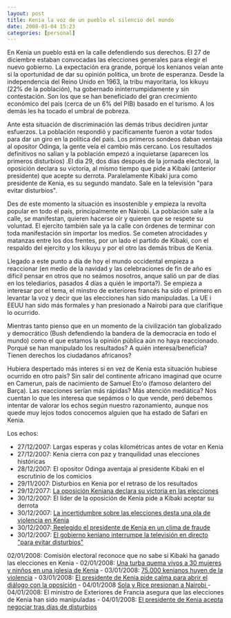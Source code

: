 ```yaml
---
layout: post
title: Kenia la voz de un pueblo el silencio del mundo
date: 2008-01-04 15:23
categories: [personal]
---
```

En Kenia un pueblo está en la calle defendiendo sus derechos. El 27 de diciembre estaban convocadas las elecciones generales para elegir el nuevo gobierno. La expectación era grande, porqué los kenianos veían ante si la oportunidad de dar su opinión politica, un brote de esperanza. Desde la independencia del Reino Unido en 1963, la tribu mayoritaria, los kikuyu (22% de la población), ha gobernado ininterrumpidamente y sin contestación. Son los que se han beneficiado del gran crecimiento económico del país (cerca de un 6% del PIB) basado en el turismo. A los demás les ha tocado el umbral de pobreza.

Ante esta situación de discriminación las demás tribus decidiren juntar esfuerzos. La población respondió y pacificamente fueron a votar todos para dar un giro en la politica del país. Los primeros sondeos daban ventaja al opositor Odinga, la gente veía el cambio más cercano. Los resultados definitivos no salían y la población empezó a inquietarse (aparecen los primeros disturbios) .El dia 29, dos días después de la jornada electoral, la oposición declara su victoria, al mismo tiempo que pide a Kibaki (anterior presidente) que acepte su derrota. Paralelamente Kibaki jura como presidente de Kenia, es su segundo mandato. Sale en la televisión "para evitar disturbios".

Des de este momento la situación es insostenible y empieza la revolta popular en todo el país, principalmente en Nairobi. La población sale a la calle, se manifestan, quieren hacerse oír  y quieren que se respete su voluntad. El ejercito también sale ya la calle con órdenes de terminar con toda manifestación sin importar los medios. Se cometen atrocidades y matanzas entre los dos frentes, por un lado el  partido de Kibaki, con el respaldo del ejercito y los kikuyu y por el otro las demás tribus  de Kenia.

Llegado a este punto a día de hoy el mundo occidental empieza a reaccionar (en medio de la navidad y las celebraciones de fin de año es dificil pensar en otros que no seámos nosotros, anque salió un par de días en los telediarios, pasados 4 días a quién le importa?). Se empieza a interesar por el tema, el minstro de exteriores francés ha sido el primero en levantar la voz y decir que las elecciones han sido manipuladas. La UE i EEUU han sido más formales y han presionado a Nairobi para que clarifique lo ocurrido.

Mientras tanto pienso que en un momento de la civilización tan globalizado y democrático (Bush defendiendo la bandera de la democracia en todo el mundo) como el que estamos la opinión pública aún no haya reaccionado. Porqué se han manipulado los resultados? A quién interesa/beneficia? Tienen derechos los ciudadanos africanos?

Hubiera despertado más interes si en vez de Kenia esta situación  hubiese ocurrido en otro país? Sin salir del continente africano imaginad que ocurre en Camerun, país de nacimiento de Samuel Eto'o (famoso delantero del Barça). Las reacciones serían más rápidas? Más atención mediática? Nos cuentan lo que les interesa que sepámos o lo que vende, peró debemos intentar de valorar los echos según nuestro razonamiento, aunque nos quede muy lejos todos conocemos alguien que ha estado de Safari en Kenia.

Los echos:

- 27/12/2007: Largas esperas y colas kilométricas antes de votar en Kenia
- 27/12/2007: Kenia cierra con paz y tranquilidad unas elecciones históricas
- 28/12/2007: El opositor Odinga aventaja al presidente Kibaki en el escrutinio de los comicios 
- 29/11/2007: Disturbios en Kenia por el retraso de los resultados 
- 29/12/2077: <a href="http://internacional.elpais.com/internacional/2007/12/29/actualidad/1198882804_850215.html" target="_blank">La oposición Keniana declara su victoria en las elecciones</a>
- 30/12/2007: El líder de la oposición de Kenia pide  a Kibaki aceptar su derrota
- 30/12/2007: <a href="http://elpais.com/diario/2007/12/30/internacional/1198969209_850215.html" rel="nofollow">La incertidumbre sobre las elecciones desta una ola de violencia en Kenia</a>
- 30/12/2007:<a href="http://elpais.com/diario/2007/12/31/internacional/1199055607_850215.html" rel="nofollow"> Reelegido el presidente de Kenia en un clima de fraude </a>
- 30/12/2007: <a href="http://internacional.elpais.com/internacional/2007/12/30/actualidad/1198969205_850215.html" rel="nofollow">El gobierno keniano interrumpe la televisión en directo "para evitar disturbios"
</a>
02/01/2008: Comisión electoral reconoce que no sabe si Kibaki ha ganado las elecciones en Kenia 
- 02/01/2008: <a href="http://elpais.com/diario/2008/01/02/internacional/1199228405_850215.html" rel="nofollow">Una turba quema vivos a 30 mujeres y ninños en una iglesia de Kenia</a>
- 03/01/2008: <a href="http://elpais.com/diario/2008/01/03/internacional/1199314801_850215.html" rel="nofollow">75.000 kenianos huyen de la violencia</a>
- 03/01/2008: <a href="http://internacional.elpais.com/internacional/2008/01/03/actualidad/1199314801_850215.html" rel="nofollow">El presidente de Kenia pide calma para abrir el diálogo con la oposición</a>
- 04/01/2008 <a href="http://elpais.com/diario/2008/01/04/internacional/1199401204_850215.html" rel="nofollow">Sola y Rice presionan a Nairobi </a>
- 04/01/2008: El ministro de Exteriores de Francia asegura que las elecciones de Kenia han sido manipuladas
- 04/01/2008: <a href="http://elpais.com/diario/2008/01/04/internacional/1199401205_850215.html" rel="nofollow">El presidente de Kenia acepta negociar tras días de disturbios</a>